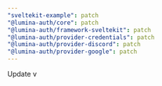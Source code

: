 ```yaml
---
"sveltekit-example": patch
"@lumina-auth/core": patch
"@lumina-auth/framework-sveltekit": patch
"@lumina-auth/provider-credentials": patch
"@lumina-auth/provider-discord": patch
"@lumina-auth/provider-google": patch
---
```


Update v
